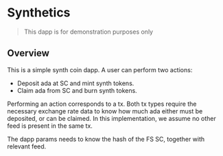 # Synthetics

> This dapp is for demonstration purposes only

## Overview 

This is a simple synth coin dapp.
A user can perform two actions:

- Deposit ada at SC and mint synth tokens.
- Claim ada from SC and burn synth tokens.

Performing an action corresponds to a tx. 
Both tx types require the necessary exchange rate data
to know how much ada either must be deposited, or can be claimed. 
In this implementation, we assume no other feed is present in the same tx.

The dapp params needs to know the hash of the FS SC, together with relevant feed.
